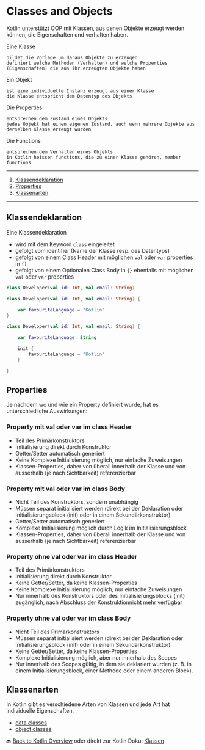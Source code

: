 # Classes and Objects

Kotlin unterstützt OOP mit Klassen, aus denen Objekte erzeugt werden können, die Eigenschaften und verhalten haben.

Eine Klasse
    
    bildet die Vorlage um daraus Objekte zu erzeugen
    definiert welche Methoden (Verhalten) und welche Properties (Eigenschaften) die aus ihr erzeugten Objekte haben

Ein Objekt

    ist eine individuelle Instanz erzeugt aus einer Klasse
    die Klasse entspricht dem Datentyp des Objekts

Die Properties

    entsprechen dem Zustand eines Objekts
    jedes Objekt hat einen eigenen Zustand, auch wenn mehrere Objekte aus derselben Klasse erzeugt wurden  

Die Functions

    entsprechen dem Verhalten eines Objekts
    in Kotlin heissen functions, die zu einer Klasse gehören, member functions

---
1. [Klassendeklaration](#klassendeklaration)
2. [Properties](#proterties)
3. [Klassenarten](#klassenarten)
---

## Klassendeklaration

Eine Klassendeklaration
- wird mit dem Keyword `class` eingeleitet
- gefolgt vom identifier (Name der Klasse resp. des Datentyps)
- gefolgt von einem Class Header mit möglichen `val` oder `var` properties in `()`
- gefolgt von einem Optionalen Class Body in `{}` ebenfalls mit möglichen `val` oder `var` properties 

```kotlin
class Developer(val id: Int, val email: String)
```

```kotlin
class Developer(val id: Int, val email: String) {

    var favouriteLanguage = "Kotlin"
}
```

```kotlin
class Developer(val id: Int, val email: String) {

    var favouriteLanguage: String

    init {
        favouriteLanguage = "Kotlin"
    }

}
```

## Properties

Je nachdem wo und wie ein Property definiert wurde, hat es unterschiedliche Auswirkungen:

### Property mit val oder var im class Header

- Teil des Primärkonstruktors
- Initialisierung direkt durch Konstruktor
- Getter/Setter automatisch generiert
- Keine Komplexe Initialisierung möglich, nur einfache Zuweisungen
- Klassen-Properties, daher von überall innerhalb der Klasse und von ausserhalb (je nach Sichtbarkeit) referenzierbar

### Property mit val oder var im class Body

- Nicht Teil des Konstruktors, sondern unabhängig
- Müssen separat initialisiert werden (direkt bei der Deklaration oder Initialisierungsblock (init) oder in einem Sekundärkonstruktor)
- Getter/Setter automatisch generiert
- Komplexe Initialisierung möglich durch Logik im Initialisierungsblock
- Klassen-Properties, daher von überall innerhalb der Klasse und von ausserhalb (je nach Sichtbarkeit) referenzierbar

### Property ohne val oder var im class Header

- Teil des Primärkonstruktors
- Initialisierung direkt durch Konstruktor
- Keine Getter/Setter, da keine Klassen-Properties
- Keine Komplexe Initialisierung möglich, nur einfache Zuweisungen
- Nur innerhalb des Konstruktors oder des Initialisierungsblocks (init) zugänglich, nach Abschluss der Konstruktionnicht mehr verfügbar

### Property ohne val oder var im class Body

- Nicht Teil des Primärkonstruktors
- Müssen separat initialisiert werden (direkt bei der Deklaration oder Initialisierungsblock (init) oder in einem Sekundärkonstruktor)
- Keine Getter/Setter, da keine Klassen-Properties
- Komplexe Initialisierung möglich, aber nur innerhalb des Scopes
- Nur innerhalb des Scopes gültig, in dem sie deklariert wurden (z. B. in einem Initialisierungsblock, einer Methode oder einem anderen Block).

## Klassenarten

In Kotlin gibt es verschiedene Arten von Klassen und jede Art hat individuelle Eigenschaften.

- [data classes](../data_classes.md)
- [object classes](../object_classes.md)

🔙 [Back to Kotlin Overview](../README.md) oder direkt zur Kotlin Doku: [Klassen](https://kotlinlang.org/docs/classes.html) 

